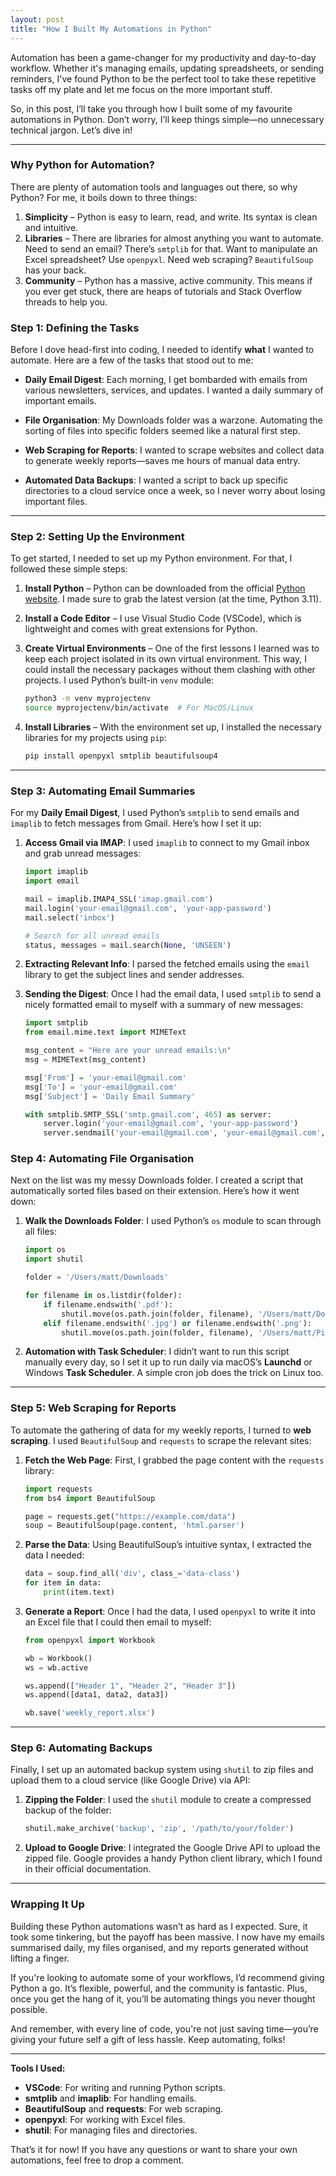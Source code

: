 ```yaml
---
layout: post
title: "How I Built My Automations in Python"
---
```

Automation has been a game-changer for my productivity and day-to-day workflow. Whether it's managing emails, updating spreadsheets, or sending reminders, I've found Python to be the perfect tool to take these repetitive tasks off my plate and let me focus on the more important stuff.

So, in this post, I’ll take you through how I built some of my favourite automations in Python. Don’t worry, I’ll keep things simple—no unnecessary technical jargon. Let’s dive in!

---

### Why Python for Automation?

There are plenty of automation tools and languages out there, so why Python? For me, it boils down to three things:

1. **Simplicity** – Python is easy to learn, read, and write. Its syntax is clean and intuitive.
2. **Libraries** – There are libraries for almost anything you want to automate. Need to send an email? There’s `smtplib` for that. Want to manipulate an Excel spreadsheet? Use `openpyxl`. Need web scraping? `BeautifulSoup` has your back.
3. **Community** – Python has a massive, active community. This means if you ever get stuck, there are heaps of tutorials and Stack Overflow threads to help you.

### Step 1: Defining the Tasks

Before I dove head-first into coding, I needed to identify **what** I wanted to automate. Here are a few of the tasks that stood out to me:

- **Daily Email Digest**: Each morning, I get bombarded with emails from various newsletters, services, and updates. I wanted a daily summary of important emails.
  
- **File Organisation**: My Downloads folder was a warzone. Automating the sorting of files into specific folders seemed like a natural first step.
  
- **Web Scraping for Reports**: I wanted to scrape websites and collect data to generate weekly reports—saves me hours of manual data entry.

- **Automated Data Backups**: I wanted a script to back up specific directories to a cloud service once a week, so I never worry about losing important files.

---

### Step 2: Setting Up the Environment

To get started, I needed to set up my Python environment. For that, I followed these simple steps:

1. **Install Python** – Python can be downloaded from the official [Python website](https://www.python.org/). I made sure to grab the latest version (at the time, Python 3.11).
   
2. **Install a Code Editor** – I use Visual Studio Code (VSCode), which is lightweight and comes with great extensions for Python.

3. **Create Virtual Environments** – One of the first lessons I learned was to keep each project isolated in its own virtual environment. This way, I could install the necessary packages without them clashing with other projects. I used Python’s built-in `venv` module:

   ```bash
   python3 -m venv myprojectenv
   source myprojectenv/bin/activate  # For MacOS/Linux
   ```

4. **Install Libraries** – With the environment set up, I installed the necessary libraries for my projects using `pip`:

   ```bash
   pip install openpyxl smtplib beautifulsoup4
   ```

---

### Step 3: Automating Email Summaries

For my **Daily Email Digest**, I used Python’s `smtplib` to send emails and `imaplib` to fetch messages from Gmail. Here’s how I set it up:

1. **Access Gmail via IMAP**: I used `imaplib` to connect to my Gmail inbox and grab unread messages:

   ```python
   import imaplib
   import email

   mail = imaplib.IMAP4_SSL('imap.gmail.com')
   mail.login('your-email@gmail.com', 'your-app-password')
   mail.select('inbox')

   # Search for all unread emails
   status, messages = mail.search(None, 'UNSEEN')
   ```

2. **Extracting Relevant Info**: I parsed the fetched emails using the `email` library to get the subject lines and sender addresses.

3. **Sending the Digest**: Once I had the email data, I used `smtplib` to send a nicely formatted email to myself with a summary of new messages:

   ```python
   import smtplib
   from email.mime.text import MIMEText

   msg_content = "Here are your unread emails:\n"
   msg = MIMEText(msg_content)

   msg['From'] = 'your-email@gmail.com'
   msg['To'] = 'your-email@gmail.com'
   msg['Subject'] = 'Daily Email Summary'

   with smtplib.SMTP_SSL('smtp.gmail.com', 465) as server:
       server.login('your-email@gmail.com', 'your-app-password')
       server.sendmail('your-email@gmail.com', 'your-email@gmail.com', msg.as_string())
   ```

### Step 4: Automating File Organisation

Next on the list was my messy Downloads folder. I created a script that automatically sorted files based on their extension. Here’s how it went down:

1. **Walk the Downloads Folder**: I used Python’s `os` module to scan through all files:

   ```python
   import os
   import shutil

   folder = '/Users/matt/Downloads'

   for filename in os.listdir(folder):
       if filename.endswith('.pdf'):
           shutil.move(os.path.join(folder, filename), '/Users/matt/Documents/PDFs')
       elif filename.endswith('.jpg') or filename.endswith('.png'):
           shutil.move(os.path.join(folder, filename), '/Users/matt/Pictures')
   ```

2. **Automation with Task Scheduler**: I didn’t want to run this script manually every day, so I set it up to run daily via macOS’s **Launchd** or Windows **Task Scheduler**. A simple cron job does the trick on Linux too.

---

### Step 5: Web Scraping for Reports

To automate the gathering of data for my weekly reports, I turned to **web scraping**. I used `BeautifulSoup` and `requests` to scrape the relevant sites:

1. **Fetch the Web Page**: First, I grabbed the page content with the `requests` library:

   ```python
   import requests
   from bs4 import BeautifulSoup

   page = requests.get("https://example.com/data")
   soup = BeautifulSoup(page.content, 'html.parser')
   ```

2. **Parse the Data**: Using BeautifulSoup’s intuitive syntax, I extracted the data I needed:

   ```python
   data = soup.find_all('div', class_='data-class')
   for item in data:
       print(item.text)
   ```

3. **Generate a Report**: Once I had the data, I used `openpyxl` to write it into an Excel file that I could then email to myself:

   ```python
   from openpyxl import Workbook

   wb = Workbook()
   ws = wb.active

   ws.append(["Header 1", "Header 2", "Header 3"])
   ws.append([data1, data2, data3])

   wb.save('weekly_report.xlsx')
   ```

---

### Step 6: Automating Backups

Finally, I set up an automated backup system using `shutil` to zip files and upload them to a cloud service (like Google Drive) via API:

1. **Zipping the Folder**: I used the `shutil` module to create a compressed backup of the folder:

   ```python
   shutil.make_archive('backup', 'zip', '/path/to/your/folder')
   ```

2. **Upload to Google Drive**: I integrated the Google Drive API to upload the zipped file. Google provides a handy Python client library, which I found in their official documentation.

---

### Wrapping It Up

Building these Python automations wasn’t as hard as I expected. Sure, it took some tinkering, but the payoff has been massive. I now have my emails summarised daily, my files organised, and my reports generated without lifting a finger.

If you're looking to automate some of your workflows, I’d recommend giving Python a go. It’s flexible, powerful, and the community is fantastic. Plus, once you get the hang of it, you’ll be automating things you never thought possible.

And remember, with every line of code, you're not just saving time—you’re giving your future self a gift of less hassle. Keep automating, folks! 

---

**Tools I Used:**
- **VSCode**: For writing and running Python scripts.
- **smtplib** and **imaplib**: For handling emails.
- **BeautifulSoup** and **requests**: For web scraping.
- **openpyxl**: For working with Excel files.
- **shutil**: For managing files and directories.

That’s it for now! If you have any questions or want to share your own automations, feel free to drop a comment.